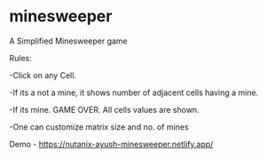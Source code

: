 # minesweeper
A Simplified Minesweeper game

Rules:

-Click on any Cell.

-If its a not a mine, it shows number of adjacent cells having a mine.

-If its mine. GAME OVER. All cells values are shown.

-One can customize matrix size and no. of mines

Demo - https://nutanix-ayush-minesweeper.netlify.app/

